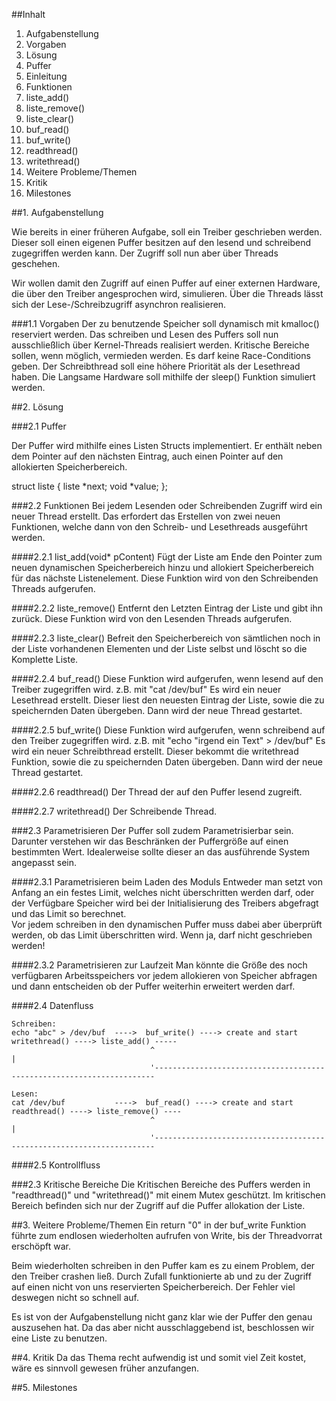 ##Inhalt
1. Aufgabenstellung
 1. Vorgaben
2. Lösung
 1. Puffer
  1. Einleitung
  2. Funktionen
   1. liste_add()
   2. liste_remove()
   3. liste_clear()
   4. buf_read()
   5. buf_write()
   6. readthread()
   7. writethread()
3. Weitere Probleme/Themen
4. Kritik
5. Milestones



##1. Aufgabenstellung

Wie bereits in einer früheren Aufgabe, soll ein Treiber geschrieben werden. Dieser soll einen eigenen Puffer besitzen auf den lesend und schreibend zugegriffen werden kann. Der Zugriff soll nun aber über Threads geschehen.

Wir wollen damit den Zugriff auf einen Puffer auf einer externen Hardware, die über den Treiber angesprochen wird, simulieren. Über die Threads lässt sich der Lese-/Schreibzugriff asynchron realisieren. 

###1.1 Vorgaben
Der zu benutzende Speicher soll dynamisch mit kmalloc() reserviert werden. 
Das schreiben und Lesen des Puffers soll nun ausschließlich über Kernel-Threads realisiert werden.
Kritische Bereiche sollen, wenn möglich, vermieden werden.
Es darf keine Race-Conditions geben.
Der Schreibthread soll eine höhere Priorität als der Lesethread haben.
Die Langsame Hardware soll mithilfe der sleep() Funktion simuliert werden.

##2.  Lösung

###2.1 Puffer

Der Puffer wird mithilfe eines Listen Structs implementiert.
Er enthält neben dem Pointer auf den nächsten Eintrag, auch einen Pointer auf den allokierten Speicherbereich.

struct liste 
{ 
  liste *next;
  void *value;
};

###2.2 Funktionen
Bei jedem Lesenden oder Schreibenden Zugriff wird ein neuer Thread erstellt. Das erfordert das Erstellen von zwei neuen Funktionen, welche dann von den Schreib- und Lesethreads ausgeführt werden. 

####2.2.1 list_add(void* pContent)
Fügt der Liste am Ende den Pointer zum neuen dynamischen Speicherbereich hinzu und allokiert Speicherbereich für das nächste Listenelement. 
Diese Funktion wird von den Schreibenden Threads aufgerufen.

####2.2.2 liste_remove()
Entfernt den Letzten Eintrag der Liste und gibt ihn zurück. 
Diese Funktion wird von den Lesenden Threads aufgerufen.

####2.2.3 liste_clear()
Befreit den Speicherbereich von sämtlichen noch in der Liste vorhandenen Elementen und der Liste selbst und löscht so die Komplette Liste. 

####2.2.4 buf_read()
Diese Funktion wird aufgerufen, wenn lesend auf den Treiber zugegriffen wird. z.B. mit "cat /dev/buf"
Es wird ein neuer Lesethread erstellt. Dieser liest den neuesten Eintrag der Liste, sowie die zu speichernden Daten übergeben.
Dann wird der neue Thread gestartet.

####2.2.5 buf_write()
Diese Funktion wird aufgerufen, wenn schreibend auf den Treiber zugegriffen wird. z.B. mit "echo "irgend ein Text" > /dev/buf"
Es wird ein neuer Schreibthread erstellt. Dieser bekommt die writethread Funktion, sowie die zu speichernden Daten übergeben.
Dann wird der neue Thread gestartet.

####2.2.6 readthread()
Der Thread der auf den Puffer lesend zugreift.

####2.2.7 writethread()
Der Schreibende Thread.

###2.3 Parametrisieren 
Der Puffer soll zudem Parametrisierbar sein.
Darunter verstehen wir das Beschränken der Puffergröße auf einen bestimmten Wert. Idealerweise sollte dieser an das ausführende System angepasst sein.

####2.3.1 Parametrisieren beim Laden des Moduls
Entweder man setzt von Anfang an ein festes Limit, welches nicht überschritten werden darf, oder der Verfügbare Speicher wird bei der Initialisierung des Treibers abgefragt und das Limit so berechnet.  
Vor jedem schreiben in den dynamischen Puffer muss dabei aber überprüft werden, ob das Limit überschritten wird. Wenn ja, darf nicht geschrieben werden!

####2.3.2 Parametrisieren zur Laufzeit
Man könnte die Größe des noch verfügbaren Arbeitsspeichers vor jedem allokieren von Speicher abfragen und dann entscheiden ob der Puffer weiterhin erweitert werden darf.

####2.4 Datenfluss

    Schreiben:
    echo "abc" > /dev/buf  ---->  buf_write() ----> create and start writethread() ----> liste_add() -----
                                   ^                                                                     |
                                   '----------------------------------------------------------------------          

    Lesen:
    cat /dev/buf           ---->  buf_read() ----> create and start readthread() ----> liste_remove() ---- 
                                   ^                                                                     |
                                   '----------------------------------------------------------------------          

####2.5 Kontrollfluss


###2.3 Kritische Bereiche
Die Kritischen Bereiche des Puffers werden in "readthread()" und "writethread()" mit einem Mutex geschützt. Im kritischen Bereich befinden sich nur der Zugriff auf die Puffer allokation der Liste. 




##3. Weitere Probleme/Themen
Ein return "0" in der buf_write Funktion führte zum endlosen wiederholten aufrufen von Write, bis der Threadvorrat erschöpft war.

Beim wiederholten schreiben in den Puffer kam es zu einem Problem, der den Treiber crashen ließ. Durch Zufall funktionierte ab und zu der Zugriff auf einen nicht von uns reservierten Speicherbereich. Der Fehler viel deswegen nicht so schnell auf.

Es ist von der Aufgabenstellung nicht ganz klar wie der Puffer den genau auszusehen hat. Da das aber nicht ausschlaggebend ist, beschlossen wir eine Liste zu benutzen. 

##4. Kritik
Da das Thema recht aufwendig ist und somit viel Zeit kostet, wäre es sinnvoll gewesen früher anzufangen. 

##5. Milestones

